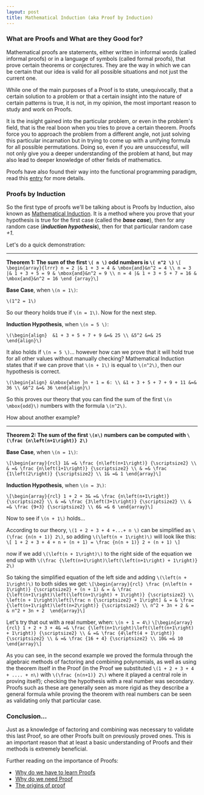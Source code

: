 ```yaml
---
layout: post
title: Mathematical Induction (aka Proof by Induction)
---
```

### What are Proofs and What are they Good for?
Mathematical proofs are statements, either written in informal words (called informal proofs) or in a language of symbols (called formal proofs), that prove certain theorems or conjectures. They are the way in which we can be certain that our idea is valid for all possible situations and not just the current one.

While one of the main purposes of a Proof is to state, unequivocally, that a certain solution to a problem or that a certain insight into the nature of certain patterns is true, it is not, in my opinion, the most important reason to study and work on Proofs.

It is the insight gained into the particular problem, or even in the problem's field, that is the real boon when you tries to prove a certain theorem. Proofs force you to approach the problem from a different angle, not just solving this particular incarnation but in trying to come up with a unifying formula for all possible permutations. Doing so, even if you are unsuccessful, will not only give you a deeper understanding of the problem at hand, but may also lead to deeper knowledge of other fields of mathematics.

Proofs have also found their way into the functional programming paradigm, read this [entry](http://en.wikipedia.org/wiki/Curry-Howard_correspondence) for more details.

### Proofs by Induction
So the first type of proofs we'll be talking about is Proofs by Induction, also known as [Mathematical Induction](http://en.wikipedia.org/wiki/Mathematical_induction). It is a method where you prove that your hypothesis is true for the first case (called the ***base case***), then for any random case (***induction hypothesis***), then for that particular random case *+1*.

Let's do a quick demonstration:
***
**Theorem 1: The sum of the first `\( n \)` odd numbers is `\( n^2 \)`**
`\[ \begin{array}{lrrr}
n = 2 |& 1 + 3 = 4 & \mbox{and}&n^2 = 4 \\
n = 3 |& 1 + 3 + 5 = 9 & \mbox{and}&n^2 = 9 \\
n = 4 |& 1 + 3 + 5 + 7 = 16 & \mbox{and}&n^2 = 16
\end {array}\]`

**Base Case**, when `\(n = 1\)`:

`\(1^2 = 1\)`

So our theory holds true if `\(n = 1\)`. Now for the next step.

**Induction Hypothesis**, when `\(n = 5 \)`:

`\(\begin{align} 
&1 + 3 + 5 + 7 + 9 &=& 25 \\
&5^2 &=& 25 \end{align}\)`

It also holds if `\(n = 5 \)`... however how can we prove that it will hold true for all other values without manually checking? Mathematical Induction states that if we can prove that `\(n + 1\)` is equal to `\(n^2\)`, then our hypothesis is correct.

`\(\begin{align} &\mbox{when }n + 1 = 6: \\
&1 + 3 + 5 + 7 + 9 + 11 &=& 36 \\
&6^2 &=& 36 \end{align}\)`

So this proves our theory that you can find the sum of the first `\(n \mbox{odd}\)` numbers with the formula `\(n^2\)`.

How about another example?
***
**Theorem 2: The sum of the first `\(n\)` numbers can be computed with `\(\frac {n\left(n+1\right)} 2\)`**

**Base Case**, when `\(n = 1\)`:

`\[\begin{array}{rcl}
1& =& \frac {n\left(n+1\right)} {\scriptsize2} \\
& =& \frac {n\left(1+1\right)} {\scriptsize2} \\
& =& \frac {1\left(2\right)} {\scriptsize2} \\
1& =& 1 \end{array}\]`

**Induction Hypothesis**, when `\(n = 3\)`:

`\[\begin{array}{rcl}
1 + 2 + 3& =& \frac {n\left(n+1\right)} {\scriptsize2} \\
& =& \frac {3\left(3+1\right)} {\scriptsize2} \\
& =& \frac {9+3} {\scriptsize2} \\
6& =& 6 \end{array}\]`

Now to see if `\(n + 1\)` holds...

According to our theory, `\(1 + 2 + 3 + 4 +...+ n \)` can be simplified as `\(\frac {n(n + 1)} 2\)`, so adding `\(\left(n + 1\right)\)` will look like this:
`\[
1 + 2 + 3 + 4 + n + (n + 1) = \frac {n(n + 1)} 2 + (n + 1)
\]`

now if we add `\(\left(n + 1\right)\)` to the right side of the equation we end up with `\(\frac {\left(n+1\right)\left(\left(n+1\right) + 1\right)} 2\)`

So taking the simplified equation of the left side and adding `\(\left(n + 1\right)\)` to both sides we get:
`\[\begin{array}{rcl}
\frac {n\left(n + 1\right)} {\scriptsize2} + (n + 1) & = & \frac {\left(n+1\right)\left(\left(n+1\right) + 1\right)} {\scriptsize2} \\
\left(n + 1\right)\left[\frac n {\scriptsize2} + 1\right] & = & \frac {\left(n+1\right)\left(n+2\right)} {\scriptsize2} \\
n^2 + 3n + 2 & = & n^2 + 3n + 2 
\end{array}\]`

Let's try that out with a real number, when: `\(n + 1 = 4\)`
`\[\begin{array}{rcl}
1 + 2 + 3 + 4& =& \frac {\left(n+1\right)\left(\left(n+1\right) + 1\right)} {\scriptsize2} \\
& =& \frac {4\left(4 + 1\right)} {\scriptsize2} \\
& =& \frac {16 + 4} {\scriptsize2} \\
10& =& 10 \end{array}\]`

As you can see, in the second example we proved the formula through the algebraic methods of factoring and combining polynomials, as well as using the theorem itself in the Proof (in the Proof we substituted `\(1 + 2 + 3 + 4 + .... + n\)` with `\(\frac {n(n+1)} 2\)` where it played a central role in proving itself); checking the hypothesis with a real number was secondary. Proofs such as these are generally seen as more rigid as they describe a general formula while proving the theorem with real numbers can be seen as validating only that particular case.

### Conclusion...
Just as a knowledge of factoring and combining was necessary to validate this last Proof, so are other Proofs built on previously proved ones. This is an important reason that at least a basic understanding of Proofs and their methods is extremely beneficial.

Further reading on the importance of Proofs:

* [Why do we have to learn Proofs](http://www.math.sc.edu/~cooper/proofs.pdf)
* [Why do we need Proof](http://ife.ens-lyon.fr/publications/edition-electronique/cerme6/wg2-03-hemmi-lofwall.pdf)
* [The origins of proof](http://plus.maths.org/content/origins-proof)

